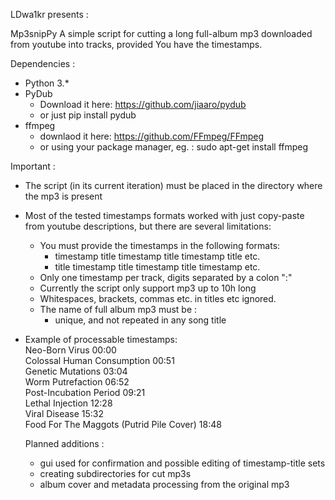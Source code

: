LDwa1kr presents :

Mp3snipPy
  A simple script for cutting a long full-album mp3 downloaded from youtube into tracks, provided You have the timestamps.
  
Dependencies :
- Python 3.*
- PyDub
  - Download it here: https://github.com/jiaaro/pydub
  - or just pip install pydub
- ffmpeg
  - downlaod it here: https://github.com/FFmpeg/FFmpeg
  - or using your package manager, eg. : 
        sudo apt-get install ffmpeg
        
Important :
- The script (in its current iteration) must be placed in the directory where the mp3 is present
- Most of the tested timestamps formats worked with just copy-paste from youtube descriptions, but there are several limitations:
  - You must provide the timestamps in the following formats:
    - timestamp title timestamp title timestamp title etc.
    - title timestamp title timestamp title timestamp etc.
  - Only one timestamp per track, digits separated by a colon ":"
  - Currently the script only support mp3 up to 10h long
  - Whitespaces, brackets, commas  etc. in titles etc ignored.
  - The name of full album mp3 must be :
    - unique, and not repeated in any song title
  
- Example of processable timestamps:
    <br/>Neo-Born Virus 00:00 
    <br/>Colossal Human Consumption 00:51 
    <br/>Genetic Mutations 03:04 
    <br/>Worm Putrefaction 06:52
    <br/>Post-Incubation Period 09:21 
    <br/>Lethal Injection 12:28 
    <br/>Viral Disease 15:32 
    <br/>Food For The Maggots (Putrid Pile Cover) 18:48
  
  Planned additions :
   - gui used for confirmation and possible editing of timestamp-title sets
   - creating subdirectories for cut mp3s
   - album cover and metadata processing from the original mp3  
